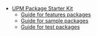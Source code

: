 * [UPM Package Starter Kit](index.md)
	* [Guide for features packages](tools-package-guide.md)
	* [Guide for sample packages](sample-package-guide.md)
	* [Guide for test packages](test-package-guide.md)
